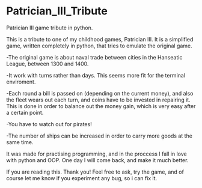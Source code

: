 # Patrician_III_Tribute
Patrician III game tribute in python.

This is a tribute to one of my childhood games, Patrician III.
It is a simplified game, written completely in python, that tries to emulate the original game.

-The original game is about naval trade between cities in the Hanseatic League, between 1300 and 1400.

-It work with turns rather than days. This seems more fit for the terminal enviroment.

-Each round a bill is passed on (depending on the current money), and also the fleet wears out each turn, and coins have to be invested in repairing it. This is done in order to balance out the money gain, which is very easy after a certain point.

-You have to watch out for pirates!

-The number of ships can be increased in order to carry more goods at the same time.



It was made for practising programming, and in the proccess I fall in love with python and OOP. One day I will come back, and make it much better.

If you are reading this. Thank you! Feel free to ask, try the game, and of course let me know if you 
experiment any bug, so i can fix it.
